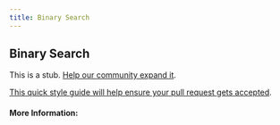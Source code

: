 ```yaml
---
title: Binary Search
---
```


## Binary Search

This is a stub. [Help our community expand it](https://github.com/freeCodeCamp/guide-articles/tree/master/articles/Computer-Science/Search-Algorithms/Binary-Search/index.md).

[This quick style guide will help ensure your pull request gets accepted](https://github.com/freeCodeCamp/guide-articles/blob/master/README.md).

<!-- The article goes here, in GitHub-flavored Markdown. Feel free to add YouTube videos, images, and CodePen/JSBin embeds  -->

#### More Information:
<!-- Please add any articles you think might be helpful to read before writing the article -->


